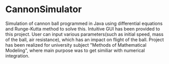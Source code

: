 # CannonSimulator
Simulation of cannon ball programmed in Java using differential equations and Runge-Kutta method to solve this.
Intuitive GUI has been provided to this project. User can input various parameters(such as initial speed, mass of the ball, air resistance), which has an impact on flight of the ball.
Project has been realized for university subject "Methods of Mathematical Modeling", where main purpose was to get similiar with numerical integration.
